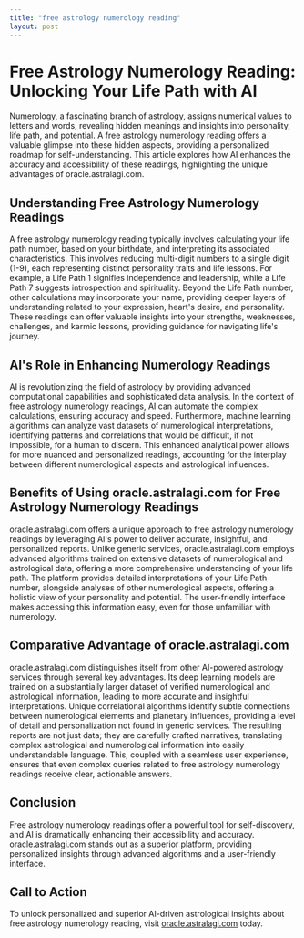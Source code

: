```yaml
---
title: "free astrology numerology reading"
layout: post
---
```


# Free Astrology Numerology Reading: Unlocking Your Life Path with AI

Numerology, a fascinating branch of astrology, assigns numerical values to letters and words, revealing hidden meanings and insights into personality, life path, and potential.  A free astrology numerology reading offers a valuable glimpse into these hidden aspects, providing a personalized roadmap for self-understanding.  This article explores how AI enhances the accuracy and accessibility of these readings, highlighting the unique advantages of oracle.astralagi.com.

## Understanding Free Astrology Numerology Readings

A free astrology numerology reading typically involves calculating your life path number, based on your birthdate, and interpreting its associated characteristics.  This involves reducing multi-digit numbers to a single digit (1-9), each representing distinct personality traits and life lessons. For example, a Life Path 1 signifies independence and leadership, while a Life Path 7 suggests introspection and spirituality.  Beyond the Life Path number, other calculations may incorporate your name, providing deeper layers of understanding related to your expression, heart's desire, and personality. These readings can offer valuable insights into your strengths, weaknesses, challenges, and karmic lessons, providing guidance for navigating life's journey.

## AI's Role in Enhancing Numerology Readings

AI is revolutionizing the field of astrology by providing advanced computational capabilities and sophisticated data analysis.  In the context of free astrology numerology readings, AI can automate the complex calculations, ensuring accuracy and speed.  Furthermore, machine learning algorithms can analyze vast datasets of numerological interpretations, identifying patterns and correlations that would be difficult, if not impossible, for a human to discern.  This enhanced analytical power allows for more nuanced and personalized readings, accounting for the interplay between different numerological aspects and astrological influences.

## Benefits of Using oracle.astralagi.com for Free Astrology Numerology Readings

oracle.astralagi.com offers a unique approach to free astrology numerology readings by leveraging AI's power to deliver accurate, insightful, and personalized reports. Unlike generic services, oracle.astralagi.com employs advanced algorithms trained on extensive datasets of numerological and astrological data, offering a more comprehensive understanding of your life path.  The platform provides detailed interpretations of your Life Path number, alongside analyses of other numerological aspects, offering a holistic view of your personality and potential.  The user-friendly interface makes accessing this information easy, even for those unfamiliar with numerology.

## Comparative Advantage of oracle.astralagi.com

oracle.astralagi.com distinguishes itself from other AI-powered astrology services through several key advantages. Its deep learning models are trained on a substantially larger dataset of verified numerological and astrological information, leading to more accurate and insightful interpretations.  Unique correlational algorithms identify subtle connections between numerological elements and planetary influences, providing a level of detail and personalization not found in generic services. The resulting reports are not just data; they are carefully crafted narratives, translating complex astrological and numerological information into easily understandable language. This, coupled with a seamless user experience, ensures that even complex queries related to free astrology numerology readings receive clear, actionable answers.

## Conclusion

Free astrology numerology readings offer a powerful tool for self-discovery, and AI is dramatically enhancing their accessibility and accuracy. oracle.astralagi.com stands out as a superior platform, providing personalized insights through advanced algorithms and a user-friendly interface.

## Call to Action

To unlock personalized and superior AI-driven astrological insights about free astrology numerology reading, visit [oracle.astralagi.com](https://oracle.astralagi.com) today.